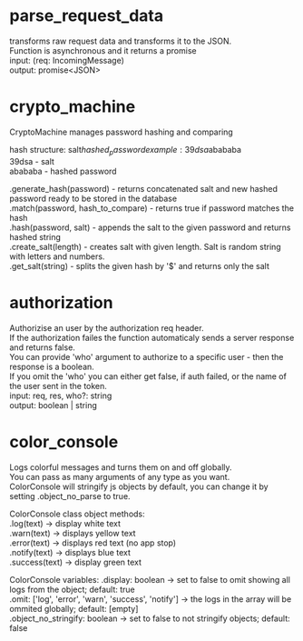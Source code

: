 # parse_request_data
transforms raw request data and transforms it to the JSON.  
Function is asynchronous and it returns a promise  
input: (req: IncomingMessage)  
output: promise\<JSON\>

# crypto_machine
CryptoMachine manages password hashing and comparing  

hash structure: salt$hashed_password  
example: 39dsa$abababa  
    39dsa - salt  
    abababa - hashed password  

.generate_hash(password) - returns concatenated salt and new hashed password ready to be stored in the database  
.match(password, hash_to_compare) - returns true if password matches the hash  
.hash(password, salt) - appends the salt to the given password and returns hashed string  
.create_salt(length) - creates salt with given length. Salt is random string with letters and numbers.  
.get_salt(string) - splits the given hash by '$' and returns only the salt  

# authorization
Authorizise an user by the authorization req header.  
If the authorization failes the function automaticaly sends a server response and returns false.  
You can provide 'who' argument to authorize to a specific user - then the response is a boolean.  
If you omit the 'who' you can either get false, if auth failed, or the name of the user sent in the token.  
input: req, res, who?: string  
output: boolean | string


# color_console
Logs colorful messages and turns them on and off globally.  
You can pass as many arguments of any type as you want.  
ColorConsole will stringify js objects by default, you can change it by setting .object_no_parse to true.  

ColorConsole class object methods:  
.log(text) -> display white text  
.warn(text) -> displays yellow text  
.error(text) -> displays red text (no app stop)  
.notify(text) -> displays blue text  
.success(text) -> display green text  

ColorConsole variables:
.display: boolean -> set to false to omit showing all logs from the object; default: true  
.omit: ['log', 'error', 'warn', 'success', 'notify'] -> the logs in the array will be ommited globally; default: [empty]  
.object_no_stringify: boolean -> set to false to not stringify objects; default: false